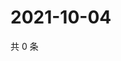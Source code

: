 # 2021-10-04

共 0 条

<!-- BEGIN WEIBO -->
<!-- 最后更新时间 Mon Oct 04 2021 03:08:50 GMT+0800 (China Standard Time) -->

<!-- END WEIBO -->
